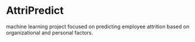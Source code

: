 # AttriPredict
machine learning project focused on predicting employee attrition based on organizational and personal factors.
